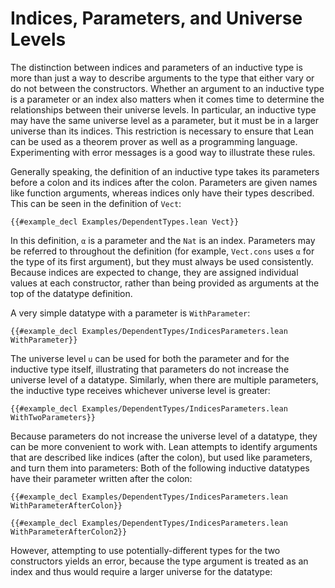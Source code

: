 # Indices, Parameters, and Universe Levels

The distinction between indices and parameters of an inductive type is more than just a way to describe arguments to the type that either vary or do not between the constructors.
Whether an argument to an inductive type is a parameter or an index also matters when it comes time to determine the relationships between their universe levels.
In particular, an inductive type may have the same universe level as a parameter, but it must be in a larger universe than its indices.
This restriction is necessary to ensure that Lean can be used as a theorem prover as well as a programming language.
Experimenting with error messages is a good way to illustrate these rules.

Generally speaking, the definition of an inductive type takes its parameters before a colon and its indices after the colon.
Parameters are given names like function arguments, whereas indices only have their types described.
This can be seen in the definition of `Vect`:
```lean
{{#example_decl Examples/DependentTypes.lean Vect}}
```
In this definition, `α` is a parameter and the `Nat` is an index.
Parameters may be referred to throughout the definition (for example, `Vect.cons` uses `α` for the type of its first argument), but they must always be used consistently.
Because indices are expected to change, they are assigned individual values at each constructor, rather than being provided as arguments at the top of the datatype definition.


A very simple datatype with a parameter is `WithParameter`:
```lean
{{#example_decl Examples/DependentTypes/IndicesParameters.lean WithParameter}}
```
The universe level `u` can be used for both the parameter and for the inductive type itself, illustrating that parameters do not increase the universe level of a datatype.
Similarly, when there are multiple parameters, the inductive type receives whichever universe level is greater:
```lean
{{#example_decl Examples/DependentTypes/IndicesParameters.lean WithTwoParameters}}
```
Because parameters do not increase the universe level of a datatype, they can be more convenient to work with.
Lean attempts to identify arguments that are described like indices (after the colon), but used like parameters, and turn them into parameters:
Both of the following inductive datatypes have their parameter written after the colon:
```lean
{{#example_decl Examples/DependentTypes/IndicesParameters.lean WithParameterAfterColon}}

{{#example_decl Examples/DependentTypes/IndicesParameters.lean WithParameterAfterColon2}}
```

However, attempting to use potentially-different types for the two constructors yields an error, because the type argument is treated as an index and thus would require a larger universe for the datatype:


